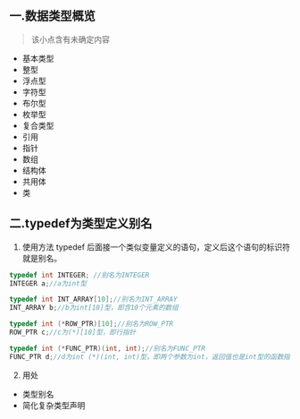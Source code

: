 ## 一.数据类型概览

>该小点含有未确定内容

+	基本类型
  +	整型
  +	浮点型
  +	字符型
  +	布尔型
  +	枚举型
+	复合类型
  +	引用
  +	指针
  +	数组
  +	结构体
  +	共用体
  +	类

## 二.typedef为类型定义别名

1.	使用方法
   typedef 后面接一个类似变量定义的语句，定义后这个语句的标识符就是别名。

```c++
typedef int INTEGER; //别名为INTEGER
INTEGER a;//a为int型

typedef int INT_ARRAY[10];//别名为INT_ARRAY
INT_ARRAY b;//b为int[10]型，即含10个元素的数组

typedef int (*ROW_PTR)[10];//别名为ROW_PTR
ROW_PTR c;//c为(*)[10]型，即行指针

typedef int (*FUNC_PTR)(int, int);//别名为FUNC_PTR
FUNC_PTR d;//d为int (*)(int, int)型，即两个参数为int，返回值也是int型的函数指针
```

2.	用处
   +	类型别名
   +	简化复杂类型声明

